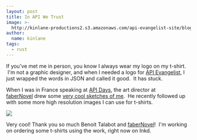```yaml
---
layout: post
title: In API We Trust
image: >-
  http://kinlane-productions2.s3.amazonaws.com/api-evangelist-site/blog/KL_InApiWeTrust-1000.png
author:
  name: kinlane
tags:
  - rust
---
```

If you've met me in person, you know I always wear my logo on my t-shirt.  I'm not a graphic designer, and when I needed a logo for [API Evangelist](http://apievangelist.com), I just wrapped the words in JSON and called it good.  It has stuck.  

When I was in France speaking at [API Days](http://apidays.io), the art director at [faberNovel](http://www.fabernovel.com/en/) drew some [very cool sketches of me](/2012/12/10/api-evangelist-drawings/).  He recently followed up with some more high resolution images I can use for t-shirts.  

![](https://s3.amazonaws.com/kinlane-productions2/api-evangelist/t-shirts/KL_InApiWeTrust-1000.png)

Very cool! Thank you so much Benoit Talabot and [faberNovel](http://www.fabernovel.com/en/)!  I'm working on ordering some t-shirts using the work, right now on Inkd.